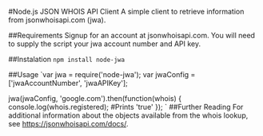 #Node.js JSON WHOIS API Client
A simple client to retrieve information from jsonwhoisapi.com (jwa). 

##Requirements
Signup for an account at jsonwhoisapi.com. You will need to supply the script your jwa account number and API key.

##Instalation
`npm install node-jwa`

##Usage
`var jwa = require('node-jwa');
var jwaConfig = ['jwaAccountNumber', 'jwaAPIKey'];

jwa(jwaConfig, 'google.com').then(function(whois) {
  console.log(whois.registered);
  #Prints 'true' 
});
`
##Further Reading
For additional information about the objects available from the whois lookup, see https://jsonwhoisapi.com/docs/.